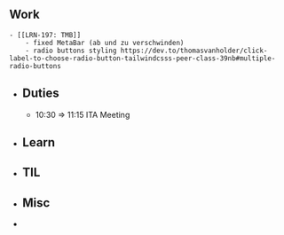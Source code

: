 ## Work
	- [[LRN-197: TMB]]
		- fixed MetaBar (ab und zu verschwinden)
		- radio buttons styling https://dev.to/thomasvanholder/click-label-to-choose-radio-button-tailwindcsss-peer-class-39nb#multiple-radio-buttons
- ## Duties
	- 10:30 => 11:15 ITA Meeting
- ## Learn
- ## TIL
- ## Misc
-